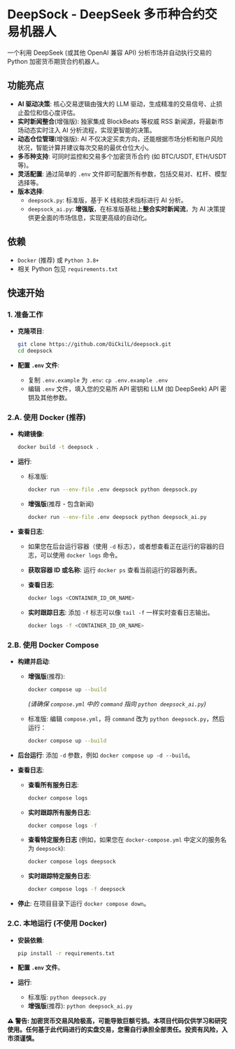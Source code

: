 # DeepSock - DeepSeek 多币种合约交易机器人

一个利用 DeepSeek (或其他 OpenAI 兼容 API) 分析市场并自动执行交易的 Python 加密货币期货合约机器人。

## 功能亮点

*   **AI 驱动决策**: 核心交易逻辑由强大的 LLM 驱动，生成精准的交易信号、止损止盈位和信心度评估。
*   **实时新闻整合**(增强版): 独家集成 BlockBeats 等权威 RSS 新闻源，将最新市场动态实时注入 AI 分析流程，实现更智能的决策。
*   **动态仓位管理**(增强版): AI 不仅决定买卖方向，还能根据市场分析和账户风险状况，智能计算并建议每次交易的最优仓位大小。
*   **多币种支持**: 可同时监控和交易多个加密货币合约 (如 BTC/USDT, ETH/USDT 等)。
*   **灵活配置**: 通过简单的 `.env` 文件即可配置所有参数，包括交易对、杠杆、模型选择等。
*   **版本选择**:
    *   `deepsock.py`: 标准版，基于 K 线和技术指标进行 AI 分析。
    *   `deepsock_ai.py`: **增强版**，在标准版基础上**整合实时新闻流**，为 AI 决策提供更全面的市场信息，实现更高级的自动化。

## 依赖

*   `Docker` (推荐) 或 `Python 3.8+`
*   相关 Python 包见 `requirements.txt`

## 快速开始

### 1. 准备工作

* **克隆项目**:

  ```bash
  git clone https://github.com/OiCkilL/deepsock.git
  cd deepsock
  ```

* **配置 `.env` 文件**:

  *   复制 `.env.example` 为 `.env`: `cp .env.example .env`
  *   编辑 `.env` 文件，填入您的交易所 API 密钥和 LLM (如 DeepSeek) API 密钥及其他参数。

### 2.A. 使用 Docker (推荐)

* **构建镜像**:

  ```bash
  docker build -t deepsock .
  ```

* **运行**:

  * 标准版:

    ```bash
    docker run --env-file .env deepsock python deepsock.py
    ```

  * **增强版**(推荐 - 包含新闻)

    ```bash
    docker run --env-file .env deepsock python deepsock_ai.py
    ```

* **查看日志**:

  * 如果您在后台运行容器（使用 `-d` 标志），或者想查看正在运行的容器的日志，可以使用 `docker logs` 命令。

  * **获取容器 ID 或名称**: 运行 `docker ps` 查看当前运行的容器列表。

  * **查看日志**:

    ```bash
    docker logs <CONTAINER_ID_OR_NAME>
    ```

  * **实时跟踪日志**: 添加 `-f` 标志可以像 `tail -f` 一样实时查看日志输出。

    ```bash
    docker logs -f <CONTAINER_ID_OR_NAME>
    ```

### 2.B. 使用 Docker Compose

* **构建并启动**:

  * **增强版**(推荐):

    ```bash
    docker compose up --build
    ```

    *(请确保 `compose.yml` 中的 `command` 指向 `python deepsock_ai.py`)*

  * 标准版: 编辑 `compose.yml`，将 `command` 改为 `python deepsock.py`，然后运行：

    ```bash
    docker compose up --build
    ```

* **后台运行**: 添加 `-d` 参数，例如 `docker compose up -d --build`。

* **查看日志**:

  * **查看所有服务日志**:

    ```bash
    docker compose logs
    ```

  * **实时跟踪所有服务日志**:

    ```bash
    docker compose logs -f
    ```

  * **查看特定服务日志** (例如，如果您在 `docker-compose.yml` 中定义的服务名为 `deepsock`):

    ```bash
    docker compose logs deepsock
    ```

  * **实时跟踪特定服务日志**:

    ```bash
    docker compose logs -f deepsock
    ```

* **停止**: 在项目目录下运行 `docker compose down`。

### 2.C. 本地运行 (不使用 Docker)

* **安装依赖**:

  ```bash
  pip install -r requirements.txt
  ```

* **配置 `.env` 文件**。

* **运行**:

  *   标准版: `python deepsock.py`
  *   **增强版**(推荐): `python deepsock_ai.py`

**⚠️ 警告: 加密货币交易风险极高，可能导致巨额亏损。本项目代码仅供学习和研究使用。任何基于此代码进行的实盘交易，您需自行承担全部责任。投资有风险，入市须谨慎。**

